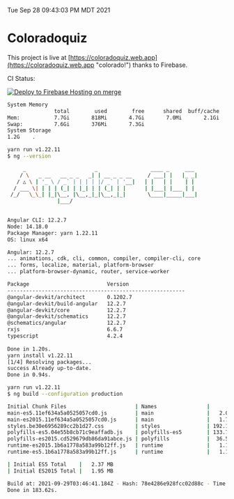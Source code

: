 Tue Sep 28 09:43:03 PM MDT 2021

# Coloradoquiz


This project is live at [https://coloradoquiz.web.app](https://coloradoquiz.web.app "colorado!") thanks to Firebase.

CI Status: 

[![Deploy to Firebase Hosting on merge](https://github.com/teamkushal/coloradoquiz/actions/workflows/firebase-hosting-merge.yml/badge.svg)](https://github.com/teamkushal/coloradoquiz/actions/workflows/firebase-hosting-merge.yml)

```bash
System Memory
               total        used        free      shared  buff/cache   available
Mem:           7.7Gi       818Mi       4.7Gi       7.0Mi       2.1Gi       6.5Gi
Swap:          7.6Gi       376Mi       7.3Gi
System Storage
1.2G	.
```
```bash
yarn run v1.22.11
$ ng --version

     _                      _                 ____ _     ___
    / \   _ __   __ _ _   _| | __ _ _ __     / ___| |   |_ _|
   / △ \ | '_ \ / _` | | | | |/ _` | '__|   | |   | |    | |
  / ___ \| | | | (_| | |_| | | (_| | |      | |___| |___ | |
 /_/   \_\_| |_|\__, |\__,_|_|\__,_|_|       \____|_____|___|
                |___/
    

Angular CLI: 12.2.7
Node: 14.18.0
Package Manager: yarn 1.22.11
OS: linux x64

Angular: 12.2.7
... animations, cdk, cli, common, compiler, compiler-cli, core
... forms, localize, material, platform-browser
... platform-browser-dynamic, router, service-worker

Package                         Version
---------------------------------------------------------
@angular-devkit/architect       0.1202.7
@angular-devkit/build-angular   12.2.7
@angular-devkit/core            12.2.7
@angular-devkit/schematics      12.2.7
@schematics/angular             12.2.7
rxjs                            6.6.7
typescript                      4.2.4
    
Done in 1.20s.
yarn install v1.22.11
[1/4] Resolving packages...
success Already up-to-date.
Done in 0.94s.
```
```bash
yarn run v1.22.11
$ ng build --configuration production

Initial Chunk Files                      | Names                |      Size
main-es5.11ef634a5a0525057cd0.js         | main                 |   2.05 MB
main-es2015.11ef634a5a0525057cd0.js      | main                 |   1.73 MB
styles.be30e6956289cc2b1d27.css          | styles               | 192.19 kB
polyfills-es5.04e55b8cb71c9eaffadb.js    | polyfills-es5        | 133.75 kB
polyfills-es2015.cd529679db86da91abce.js | polyfills            |  36.55 kB
runtime-es2015.1b6a1778a583a99b12ff.js   | runtime              |   1.17 kB
runtime-es5.1b6a1778a583a99b12ff.js      | runtime              |   1.17 kB

| Initial ES5 Total    |   2.37 MB
| Initial ES2015 Total |   1.95 MB

Build at: 2021-09-29T03:46:41.184Z - Hash: 78e4286e928fcc02d88c - Time: 177452ms
Done in 183.62s.
```
